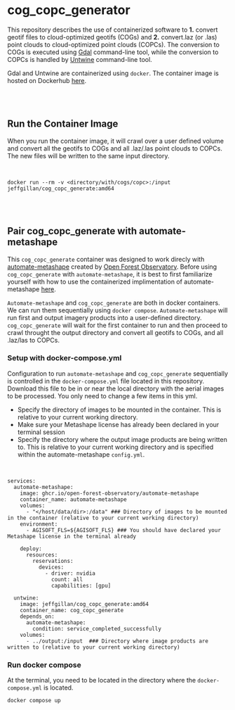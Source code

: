# cog_copc_generator

This repository describes the use of containerized software to **1.** convert geotif files to cloud-optimized geotifs (COGs) and **2.** convert.laz (or .las) point clouds to cloud-optimized point clouds (COPCs). The conversion to COGs is executed using [Gdal](https://gdal.org/en/stable/) command-line tool, while the conversion to COPCs is handled by [Untwine](https://github.com/hobuinc/untwine) command-line tool. 

Gdal and Untwine are containerized using `docker`. The container image is hosted on Dockerhub [here](https://hub.docker.com/repository/docker/jeffgillan/cog_copc_generate/general).

<br>
<br>

## Run the Container Image

When you run the container image, it will crawl over a user defined volume and convert all the geotifs to COGs and all .laz/.las point clouds to COPCs. The new files will be written to the same input directory. 

<br>

`docker run --rm -v <directory/with/cogs/copc>:/input jeffgillan/cog_copc_generate:amd64`

<br>
<br>

## Pair cog_copc_generate with automate-metashape

This `cog_copc_generate` container was designed to work direcly with [automate-metashape](https://github.com/open-forest-observatory/automate-metashape) created by [Open Forest Observatory](https://openforestobservatory.org/). Before using `cog_copc_generate` with `automate-metashape`, it is best to first familiarize yourself with how to use the containerized implimentation of automate-metashape [here](https://github.com/open-forest-observatory/automate-metashape?tab=readme-ov-file#setup-docker-container). 

`Automate-metashape` and `cog_copc_generate` are both in docker containers. We can run them sequentially using `docker compose`. `Automate-metashape` will run first and output imagery products into a user-defined directory. `cog_copc_generate` will wait for the first container to run and then proceed to crawl throught the output directory and convert all geotifs to COGs, and all .laz/las to COPCs. 

### Setup with docker-compose.yml

Configuration to run `automate-metashape` and `cog_copc_generate` sequentially is controlled in the `docker-compose.yml` file located in this repository. Download this file to be in or near the local directory with the aerial images to be processed. You only need to change a few items in this yml. 

* Specify the directory of images to be mounted in the container. This is relative to your current working directory. 
* Make sure your Metashape license has already been declared in your terminal session
* Specify the directory where the output image products are being written to. This is relative to your current working directory and is specified within the automate-metashape `config.yml`. 

<br>

```
services:
  automate-metashape:
    image: ghcr.io/open-forest-observatory/automate-metashape
    container_name: automate-metashape
    volumes:
      - "</host/data/dir>:/data" ### Directory of images to be mounted in the container (relative to your current working directory) 
    environment:
      - AGISOFT_FLS=${AGISOFT_FLS} ### You should have declared your Metashape license in the terminal already
    
    deploy:
      resources:
        reservations:
          devices:
            - driver: nvidia
              count: all
              capabilities: [gpu]

  untwine:
    image: jeffgillan/cog_copc_generate:amd64
    container_name: cog_copc_generate
    depends_on:
      automate-metashape:
        condition: service_completed_successfully
    volumes:
      - ../output:/input  ### Directory where image products are written to (relative to your current working directory)
```


### Run docker compose

At the terminal, you need to be located in the directory where the `docker-compose.yml` is located.

`docker compose up`


